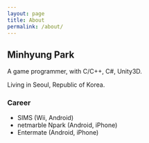```yaml
---
layout: page
title: About
permalink: /about/
---
```


## Minhyung Park

A game programmer, with C/C++, C#, Unity3D.

Living in Seoul, Republic of Korea.

### Career

- SIMS (Wii, Android)
- netmarble Npark (Android, iPhone)
- Entermate (Android, iPhone)